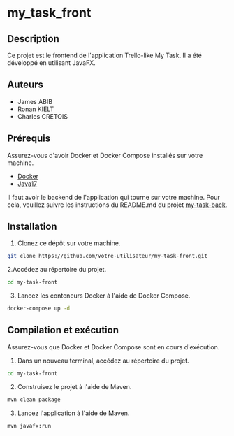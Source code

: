 # my_task_front

## Description

Ce projet est le frontend de l'application Trello-like My Task. Il a été développé en utilisant JavaFX.

## Auteurs

- James ABIB
- Ronan KIELT
- Charles CRETOIS

## Prérequis

Assurez-vous d'avoir Docker et Docker Compose installés sur votre machine.

- [Docker](https://docs.docker.com/get-docker/)
- [Java17](https://www.oracle.com/java/technologies/downloads/#java17)

Il faut avoir le backend de l'application qui tourne sur votre machine. Pour cela, veuillez suivre les instructions du README.md du projet [my-task-back](https://github.com/GreenItForward/my_task_back).

## Installation

1. Clonez ce dépôt sur votre machine.

```sh
git clone https://github.com/votre-utilisateur/my-task-front.git
```

2.Accédez au répertoire du projet.
```sh
cd my-task-front
```

3. Lancez les conteneurs Docker à l'aide de Docker Compose.
   
```sh
docker-compose up -d
```

## Compilation et exécution
Assurez-vous que Docker et Docker Compose sont en cours d'exécution.

1. Dans un nouveau terminal, accédez au répertoire du projet.

```sh
cd my-task-front
```

2. Construisez le projet à l'aide de Maven.
```sh
mvn clean package
```

3. Lancez l'application à l'aide de Maven.
```sh
mvn javafx:run
```